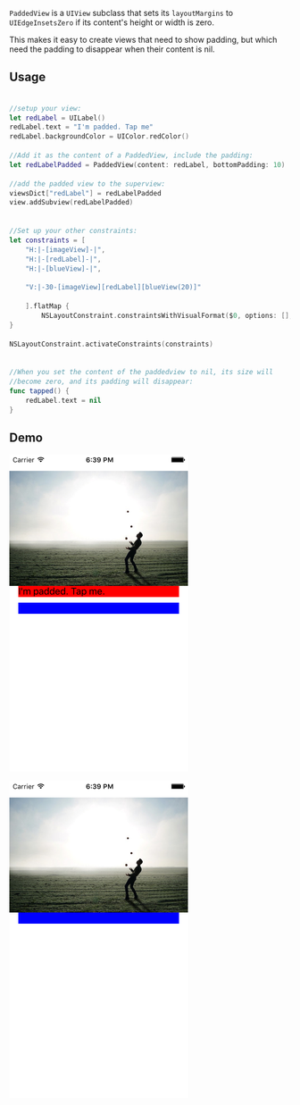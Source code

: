 `PaddedView` is a `UIView` subclass that sets its `layoutMargins` to `UIEdgeInsetsZero` if its content's height or width is zero.

This makes it easy to create views that need to show padding, but which need the padding to disappear when their content is nil. 

## Usage

```swift

//setup your view:
let redLabel = UILabel()
redLabel.text = "I'm padded. Tap me"
redLabel.backgroundColor = UIColor.redColor()

//Add it as the content of a PaddedView, include the padding:
let redLabelPadded = PaddedView(content: redLabel, bottomPadding: 10)

//add the padded view to the superview:
viewsDict["redLabel"] = redLabelPadded
view.addSubview(redLabelPadded)


//Set up your other constraints:
let constraints = [
    "H:|-[imageView]-|",
    "H:|-[redLabel]-|",
    "H:|-[blueView]-|",

    "V:|-30-[imageView][redLabel][blueView(20)]"

    ].flatMap {
        NSLayoutConstraint.constraintsWithVisualFormat($0, options: [], metrics: nil, views: viewsDict)
}

NSLayoutConstraint.activateConstraints(constraints)


//When you set the content of the paddedview to nil, its size will 
//become zero, and its padding will disappear:
func tapped() {
    redLabel.text = nil
}


```

## Demo

![](Screenshots/iOS-screenshot-1.png)

![](Screenshots/iOS-screenshot-2.png)

